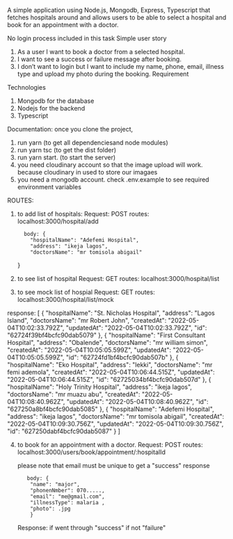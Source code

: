 A simple application using Node.js, Mongodb, Express, Typescript that fetches hospitals
around and allows users to be able to select a hospital and book for
an appointment with a doctor.

No login process included in this task
Simple user story

1. As a user I want to book a doctor from a selected hospital.
2. I want to see a success or failure message after booking.
3. I don’t want to login but I want to include my name, phone, email,
   illness type and upload my photo during the booking.
   Requirement

Technologies

1. Mongodb for the database
2. Nodejs for the backend
3. Typescript

Documentation:
once you clone the project,

1. run yarn (to get all dependenciesand node modules)
2. run yarn tsc (to get the dist folder)
3. run yarn start. (to start the server)
4. you need cloudinary account so that the image upload will work. because cloudinary in used to store our imagaes
5. you need a mongodb account. check .env.example to see required environment variables

ROUTES:

1.  to add list of hospitals:
    Request: POST
    routes: localhost:3000/hospital/add

          body: {
            "hospitalName": "Adefemi Hospital",
            "address": "ikeja lagos",
            "doctorsName": "mr tomisola abigail"

    }

2.  to see list of hospital
    Request: GET
    routes: localhost:3000/hospital/list

3.  to see mock list of hospial
    Request: GET
    routes: localhost:3000/hospital/list/mock

response: [
   {
        "hospitalName": "St. Nicholas Hospital",
        "address": "Lagos Island",
        "doctorsName": "mr Robert John",
        "createdAt": "2022-05-04T10:02:33.792Z",
        "updatedAt": "2022-05-04T10:02:33.792Z",
        "id": "62724f39bf4bcfc90dab5079"
        },
        {
        "hospitalName": "First Consultant Hospital",
        "address": "Obalende",
        "doctorsName": "mr william simon",
        "createdAt": "2022-05-04T10:05:05.599Z",
        "updatedAt": "2022-05-04T10:05:05.599Z",
        "id": "62724fd1bf4bcfc90dab507b"
        },
        {
        "hospitalName": "Eko Hospital",
        "address": "lekki",
        "doctorsName": "mr femi ademola",
        "createdAt": "2022-05-04T10:06:44.515Z",
        "updatedAt": "2022-05-04T10:06:44.515Z",
        "id": "62725034bf4bcfc90dab507d"
        },
        {
        "hospitalName": "Holy Trinity Hospital",
        "address": "ikeja lagos",
        "doctorsName": "mr muazu abu",
        "createdAt": "2022-05-04T10:08:40.962Z",
        "updatedAt": "2022-05-04T10:08:40.962Z",
        "id": "627250a8bf4bcfc90dab5085"
        },
        {
        "hospitalName": "Adefemi Hospital",
        "address": "ikeja lagos",
        "doctorsName": "mr tomisola abigail",
        "createdAt": "2022-05-04T10:09:30.756Z",
        "updatedAt": "2022-05-04T10:09:30.756Z",
        "id": "627250dabf4bcfc90dab5087"
    }
        ]
        

4.  to book for an appointment with a doctor.
    Request: POST
    routes: localhost:3000/users/book/appointment/:hospitalId

    please note that email must be unique to get a "success" response

           body: {
            "name": "major",
            "phonenNmber": 070.....,
            "email": "me@gmail.com",
            "illnessType": malaria ,
            "photo": .jpg
            }

    Response:
    if went through "success"
    if not "failure"
